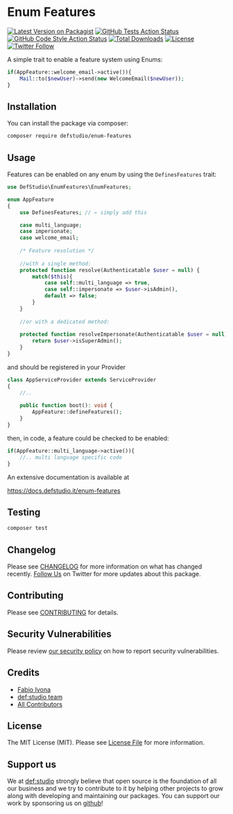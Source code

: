 # Enum Features

[![Latest Version on Packagist](https://img.shields.io/packagist/v/defstudio/enum-features.svg?style=flat-square)](https://packagist.org/packages/defstudio/enum-features)
[![GitHub Tests Action Status](https://img.shields.io/github/actions/workflow/status/defstudio/enum-features/run-tests.yml?branch=main&label=tests&style=flat-square)](https://github.com/defstudio/enum-features/actions?query=workflow%3Arun-tests+branch%3Amain)
[![GitHub Code Style Action Status](https://img.shields.io/github/actions/workflow/status/defstudio/enum-features/fix-php-code-style-issues.yml?branch=main&label=code%20style&style=flat-square)](https://github.com/defstudio/enum-features/actions?query=workflow%3A"Fix+PHP+code+style+issues"+branch%3Amain)
[![Total Downloads](https://img.shields.io/packagist/dt/defstudio/enum-features.svg?style=flat-square)](https://packagist.org/packages/defstudio/enum-features)
[![License](https://img.shields.io/packagist/l/defstudio/telegraph?style=flat&cacheSeconds=3600)](https://packagist.org/packages/defstudio/enum-features)
[![Twitter Follow](https://img.shields.io/twitter/follow/FabioIvona?label=Follow&style=social)](https://twitter.com/FabioIvona?ref_src=twsrc%5Etfw)

A simple trait to enable a feature system using Enums:

```php
if(AppFeature::welcome_email->active()){
    Mail::to($newUser)->send(new WelcomeEmail($newUser));
}
```

## Installation

You can install the package via composer:

```bash
composer require defstudio/enum-features
```

## Usage

Features can be enabled on any enum by using the `DefinesFeatures` trait:

```php
use DefStudio\EnumFeatures\EnumFeatures;

enum AppFeature
{
    use DefinesFeatures; // ← simply add this 

    case multi_language;
    case impersonate;
    case welcome_email;
    
    /* Feature resolution */
    
    //with a single method:
    protected function resolve(Authenticatable $user = null) {
        match($this){
            case self::multi_language => true,
            case self::impersonate => $user->isAdmin(),
            default => false;
        }
    }
    
    //or with a dedicated method:
    
    protected function resolveImpersonate(Authenticatable $user = null){
        return $user->isSuperAdmin();
    }
}
```

and should be registered in your Provider

```php
class AppServiceProvider extends ServiceProvider
{
    //..
    
    public function boot(): void {
        AppFeature::defineFeatures();
    }
}
```


then, in code, a feature could be checked to be enabled:

```php
if(AppFeature::multi_language->active()){
    //.. multi language specific code
}
```

An extensive documentation is available at

https://docs.defstudio.it/enum-features

## Testing

```bash
composer test
```

## Changelog

Please see [CHANGELOG](CHANGELOG.md) for more information on what has changed recently. [Follow Us](https://twitter.com/FabioIvona) on Twitter for more updates about this package.

## Contributing

Please see [CONTRIBUTING](.github/CONTRIBUTING.md) for details.

## Security Vulnerabilities

Please review [our security policy](../../security/policy) on how to report security vulnerabilities.

## Credits

- [Fabio Ivona](https://github.com/defstudio)
- [def:studio team](https://github.com/defstudio)
- [All Contributors](../../contributors)

## License

The MIT License (MIT). Please see [License File](LICENSE.md) for more information.

## Support us

We at [def:studio](https://github.com/defstudio) strongly believe that open source is the foundation of all our business and we try to contribute to it by helping other projects to grow along with developing and maintaining our packages. You can support our work by sponsoring us on [github](https://github.com/sponsors/defstudio)!
